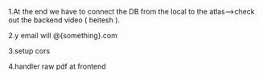 1.At the end we have to connect the DB from the local to the atlas-->check out the backend video ( heitesh ).

2.y email will @{something}.com

3.setup cors

4.handler raw pdf at frontend



